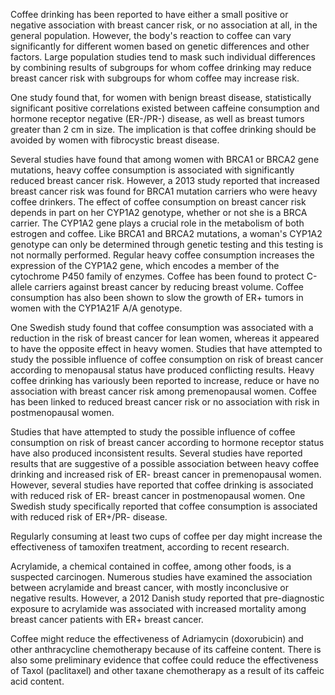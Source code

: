 

Coffee drinking has been reported to have either a small positive or negative association with breast cancer risk, or no association at all, in the general population. However, the body's reaction to coffee can vary significantly for different women based on genetic differences and other factors. Large population studies tend to mask such individual differences by combining results of subgroups for whom coffee drinking may reduce breast cancer risk with subgroups for whom coffee may increase risk.

One study found that, for women with benign breast disease, statistically significant positive correlations existed between caffeine consumption and hormone receptor negative (ER-/PR-) disease, as well as breast tumors greater than 2 cm in size. The implication is that coffee drinking should be avoided by women with fibrocystic breast disease.

Several studies have found that among women with BRCA1 or BRCA2 gene mutations, heavy coffee consumption is associated with significantly reduced breast cancer risk. However, a 2013 study reported that increased breast cancer risk was found for BRCA1 mutation carriers who were heavy coffee drinkers. The effect of coffee consumption on breast cancer risk depends in part on her CYP1A2 genotype, whether or not she is a BRCA carrier. The CYP1A2 gene plays a crucial role in the metabolism of both estrogen and coffee. Like BRCA1 and BRCA2 mutations, a woman's CYP1A2 genotype can only be determined through genetic testing and this testing is not normally performed. Regular heavy coffee consumption increases the expression of the CYP1A2 gene, which encodes a member of the cytochrome P450 family of enzymes. Coffee has been found to protect C-allele carriers against breast cancer by reducing breast volume. Coffee consumption has also been shown to slow the growth of ER+ tumors in women with the CYP1A21F A/A genotype.

One Swedish study found that coffee consumption was associated with a reduction in the risk of breast cancer for lean women, whereas it appeared to have the opposite effect in heavy women. Studies that have attempted to study the possible influence of coffee consumption on risk of breast cancer according to menopausal status have produced conflicting results. Heavy coffee drinking has variously been reported to increase, reduce or have no association with breast cancer risk among premenopausal women. Coffee has been linked to reduced breast cancer risk or no association with risk in postmenopausal women.

Studies that have attempted to study the possible influence of coffee consumption on risk of breast cancer according to hormone receptor status have also produced inconsistent results. Several studies have reported results that are suggestive of a possible association between heavy coffee drinking and increased risk of ER- breast cancer in premenopausal women. However, several studies have reported that coffee drinking is associated with reduced risk of ER- breast cancer in postmenopausal women. One Swedish study specifically reported that coffee consumption is associated with reduced risk of ER+/PR- disease.

Regularly consuming at least two cups of coffee per day might increase the effectiveness of tamoxifen treatment, according to recent research.

Acrylamide, a chemical contained in coffee, among other foods, is a suspected carcinogen. Numerous studies have examined the association between acrylamide and breast cancer, with mostly inconclusive or negative results. However, a 2012 Danish study reported that pre-diagnostic exposure to acrylamide was associated with increased mortality among breast cancer patients with ER+ breast cancer.

Coffee might reduce the effectiveness of Adriamycin (doxorubicin) and other anthracycline chemotherapy because of its caffeine content. There is also some preliminary evidence that coffee could reduce the effectiveness of Taxol (paclitaxel) and other taxane chemotherapy as a result of its caffeic acid content.


